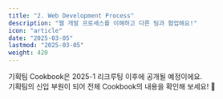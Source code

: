 ```yaml
---
title: "2. Web Development Process"
description: "웹 개발 프로세스를 이해하고 다른 팀과 협업해요!"
icon: "article"
date: "2025-03-05"
lastmod: "2025-03-05"
weight: 420
---
```


기획팀 Cookbook은 2025-1 리크루팅 이후에 공개될 예정이에요.   
기획팀의 신입 부원이 되어 전체 Cookbook의 내용을 확인해 보세요! 🤗
